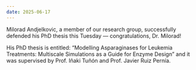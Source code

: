 ```yaml
---
date: 2025-06-17
---
```


Milorad Andjelkovic, a member of our research group, successfully defended his PhD thesis this Tuesday — congratulations, Dr. Milorad!

<!--more-->

His PhD thesis is entitled: “Modelling Asparaginases for Leukemia Treatments: Multiscale Simulations as a Guide for Enzyme Design” and it was supervised by Prof. Iñaki Tuñón and Prof. Javier Ruiz Pernía. 
